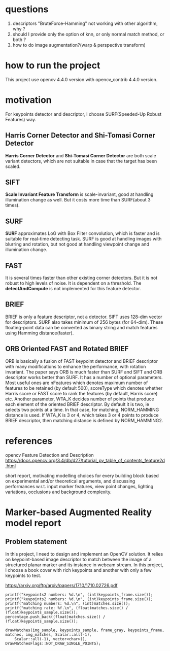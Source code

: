 # questions
1. descriptors "BruteForce-Hamming" not working with other algorithm, why ?
2. should I provide only the option of knn, or only normal match method, or both ?
3. how to do image augmentation?(warp & perspective transform)

# how to run the project
This project use opencv 4.4.0 version with opencv_contrib 4.4.0 version.

# motivation
For keypoints detector and descriptor, I choose SURF(Speeded-Up Robust Features) way.

## Harris Corner Detector and Shi-Tomasi Corner Detector
**Harris Corner Detector** and **Shi-Tomasi Corner Detector** are both scale variant detectors, which are not suitable in case that the target has been scaled.

## SIFT
**Scale Invariant Feature Transform** is scale-invariant, good at handling illumination change as well.
But it costs more time than SURF(about 3 times).


## SURF
 **SURF** approximates LoG with Box Filter convolution, which is faster and is suitable for real-time detecting task.
 SURF is good at handling images with blurring and rotation, but not good at handling viewpoint change and illumination change.
 

## FAST
It is several times faster than other existing corner detectors.
But it is not robust to high levels of noise. It is dependent on a threshold.
The **detectAndCompute** is not implemented for this feature detector.

## BRIEF
BRIEF is only a feature descriptor, not a detector.
SIFT uses 128-dim vector for descriptors. SURF also takes minimum of 256 bytes (for 64-dim). 
These floating-point data can be converted as binary string and match features using Hamming distance(faster).

## ORB Oriented FAST and Rotated BRIEF
ORB is basically a fusion of FAST keypoint detector and BRIEF descriptor with many modifications to enhance the performance,
with rotation invariant.
The paper says ORB is much faster than SURF and SIFT and ORB descriptor works better than SURF.
It has a number of optional parameters. Most useful ones are nFeatures which denotes maximum number of features to be retained (by default 500),
scoreType which denotes whether Harris score or FAST score to rank the features (by default, Harris score) etc. Another parameter,
WTA_K decides number of points that produce each element of the oriented BRIEF descriptor. 
By default it is two, ie selects two points at a time. In that case, for matching, NORM_HAMMING distance is used.
If WTA_K is 3 or 4, which takes 3 or 4 points to produce BRIEF descriptor, then matching distance is defined by NORM_HAMMING2.
# references
opencv Feature Detection and Description
https://docs.opencv.org/3.4/db/d27/tutorial_py_table_of_contents_feature2d.html


short report, motivating modelling choices for every building block based on experimental
and/or theoretical arguments, and discussing performances w.r.t. input marker features, view
point changes, lighting variations, occlusions and background complexity.

# Marker-based Augmented Reality model report

## Problem statement
In this project, I need to design and implement an OpenCV solution.
It relies on keypoint-based image descriptor to match between the image of a structured planar marker and its instance in webcam stream.
In this project, I choose a book cover with rich keypoints and another with only a few keypoints to test.


https://arxiv.org/ftp/arxiv/papers/1710/1710.02726.pdf


	printf("keypoints2 numbers: %d.\n", (int)keypoints_frame.size());
	printf("keypoints2 numbers: %d.\n", (int)keypoints_frame.size());
	printf("matching numbers: %d.\n", (int)matches.size());
	printf("matching rate: %f.\n", (float)matches.size() / (float)keypoints_sample.size());
	percentage.push_back((float)matches.size() / (float)keypoints_sample.size());

	drawMatches(img_sample, keypoints_sample, frame_gray, keypoints_frame, matches, img_matches, Scalar::all(-1),
		Scalar::all(-1), vector<char>(), DrawMatchesFlags::NOT_DRAW_SINGLE_POINTS);


	

